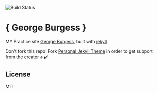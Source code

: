 ![Build Status](https://travis-ci.org/PanosSakkos/panossakkos.github.io.svg?branch=master)

# { George Burgess }

MY Practice site  [George Burgess](https://georgeburgess0827.github.io/Practice-Site/), built with [jekyll](jekyllrb.com)

Don't fork this repo! 
Fork [Personal Jekyll Theme](https://github.com/PanosSakkos/personal-jekyll-theme) in order to get support from the creator :fist: :heavy_check_mark:

## License

MIT
